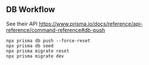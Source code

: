 ## DB Workflow
See their API https://www.prisma.io/docs/reference/api-reference/command-reference#db-push
```
npx prisma db push --force-reset
npx prisma db seed
npx prisma migrate reset
npx prisma migrate dev
```
